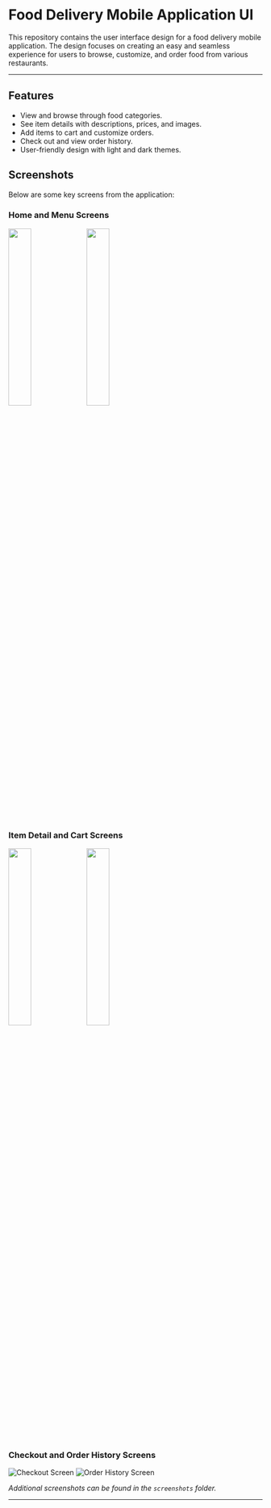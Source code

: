 # Food Delivery Mobile Application UI

This repository contains the user interface design for a food delivery mobile application. The design focuses on creating an easy and seamless experience for users to browse, customize, and order food from various restaurants.

---

## Features

- View and browse through food categories.
- See item details with descriptions, prices, and images.
- Add items to cart and customize orders.
- Check out and view order history.
- User-friendly design with light and dark themes.

## Screenshots

Below are some key screens from the application:

### Home and Menu Screens
<p float="left">
  <img src="https://github.com/user-attachments/assets/4cee8fac-463d-4f8f-841f-31ed1b7ffb91" width="30%" />
  <img src="https://github.com/user-attachments/assets/5e702a63-4889-4b0f-bcb1-fc9c17a4507f" width="30%" />
</p>

### Item Detail and Cart Screens
<p float="left">
  <img src="https://github.com/user-attachments/assets/f8905f13-2310-49e5-8db5-093f02b9a0ec" width="30%" />
  <img src="https://github.com/user-attachments/assets/85030f25-f69d-43ea-ae31-3cab93b77f73" width="30%" />
</p>



### Checkout and Order History Screens
![Checkout Screen](screenshots/checkout.png)
![Order History Screen](screenshots/order_history.png)

*Additional screenshots can be found in the `screenshots` folder.*

---
